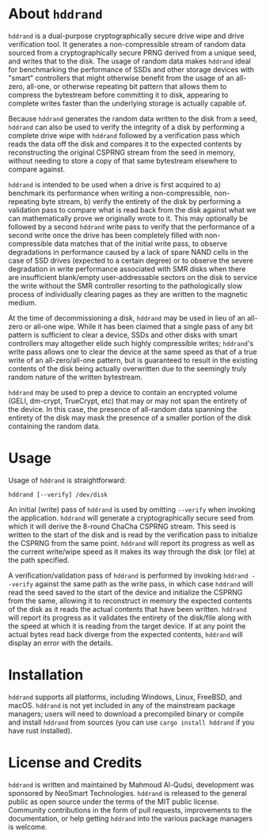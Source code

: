 # About `hddrand`

`hddrand` is a dual-purpose cryptographically secure drive wipe and drive verification tool. It generates a non-compressible stream of random data sourced from a cryptographically secure PRNG derived from a unique seed, and writes that to the disk. The usage of random data makes `hddrand` ideal for benchmarking the performance of SSDs and other storage devices with "smart" controllers that might otherwise benefit from the usage of an all-zero, all-one, or otherwise repeating bit pattern that allows them to compress the bytestream before committing it to disk, appearing to complete writes faster than the underlying storage is actually capable of.

Because `hddrand` generates the random data written to the disk from a seed, `hddrand` can also be used to verify the integrity of a disk by performing a complete drive wipe with `hddrand` followed by a verification pass which reads the data off the disk and compares it to the expected contents by reconstructing the original CSPRNG stream from the seed in memory, without needing to store a copy of that same bytestream elsewhere to compare against.

`hddrand` is intended to be used when a drive is first acquired to a) benchmark its performance when writing a non-compressible, non-repeating byte stream, b) verify the entirety of the disk by performing a validation pass to compare what is read back from the disk against what we can mathematically prove we originally wrote to it. This may optionally be followed by a second `hddrand` write pass to verify that the performance of a second write once the drive has been completely filled with non-compressible data matches that of the initial write pass, to observe degradations in performance caused by a lack of spare NAND cells in the case of SSD drives (expected to a certain degree) or to observe the severe degradation in write performance associated with SMR disks when there are insufficient blank/empty user-addressable sectors on the disk to service the write without the SMR controller resorting to the pathologically slow process of individually clearing pages as they are written to the magnetic medium.

At the time of decommissioning a disk, `hddrand` may be used in lieu of an all-zero or all-one wipe. While it has been claimed that a single pass of any bit pattern is sufficient to clear a device, SSDs and other disks with smart controllers may altogether elide such highly compressible writes; `hddrand`'s write pass allows one to clear the device at the same speed as that of a true write of an all-zero/all-one pattern, but is guaranteed to result in the existing contents of the disk being actually overwritten due to the seemingly truly random nature of the written bytestream.

`hddrand` may be used to prep a device to contain an encrypted volume (GELI, dm-crypt, TrueCrypt, etc) that may or may not span the entirety of the device. In this case, the presence of all-random data spanning the entirety of the disk may mask the presence of a smaller portion of the disk containing the random data.

# Usage

Usage of `hddrand` is straightforward:

```
hddrand [--verify] /dev/disk
```

An initial (write) pass of `hddrand` is used by omitting `--verify` when invoking the application. `hddrand` will generate a cryptographically secure seed from which it will derive the 8-round ChaCha CSPRNG stream. This seed is written to the start of the disk and is read by the verification pass to initialize the CSPRNG from the same point. `hddrand` will report its progress as well as the current write/wipe speed as it makes its way through the disk (or file) at the path specified.

A verification/validation pass of `hddrand` is performed by invoking `hddrand --verify` against the same path as the write pass, in which case `hddrand` will read the seed saved to the start of the device and initialize the CSPRNG from the same, allowing it to reconstruct in memory the expected contents of the disk as it reads the actual contents that have been written. `hddrand` will report its progress as it validates the entirety of the disk/file along with the speed at which it is reading from the target device. If at any point the actual bytes read back diverge from the expected contents, `hddrand` will display an error with the details.

# Installation

`hddrand` supports all platforms, including Windows, Linux, FreeBSD, and macOS. `hddrand` is not yet included in any of the mainstream package managers; users will need to download a precompiled binary or compile and install `hddrand` from sources (you can use `cargo install hddrand` if you have rust installed).

# License and Credits

`hddrand` is written and maintained by Mahmoud Al-Qudsi, development was sponsored by NeoSmart Technologies. `hddrand` is released to the general public as open source under the terms of the MIT public license. Community contributions in the form of pull requests, improvements to the documentation, or help getting `hddrand` into the various package managers is welcome.
